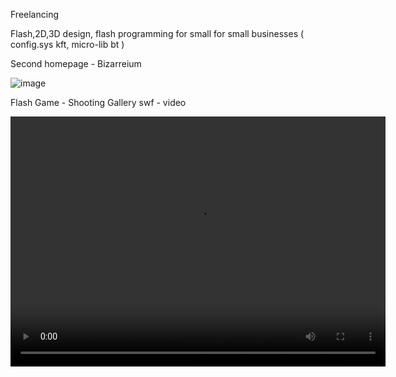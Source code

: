 Freelancing

Flash,2D,3D design, flash programming for small for small businesses ( config.sys kft, micro-lib bt )

Second homepage - Bizarreium

![image](/images/work/2001/Bizarreium.png)

Flash Game - Shooting Gallery swf - video

<p align="center">
<video width="600" height="400" controls>
  <source src="/videos/work/2001/ShootingGallery.mp4" type="video/mp4">
</video>
</p>
